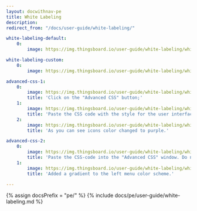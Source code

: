 ```yaml
---
layout: docwithnav-pe
title: White Labeling
description:
redirect_from: "/docs/user-guide/white-labeling/"

white-labeling-default:
    0:
        image: https://img.thingsboard.io/user-guide/white-labeling/white-labeling-default.png

white-labeling-custom:
    0:
        image: https://img.thingsboard.io/user-guide/white-labeling/white-labeling-custom.png

advanced-css-1:
    0:
        image: https://img.thingsboard.io/user-guide/white-labeling/white-labeling-advanced-css-1.png
        title: 'Click on the "Advanced CSS" button;'
    1:
        image: https://img.thingsboard.io/user-guide/white-labeling/white-labeling-advanced-css-2.png
        title: 'Paste the CSS code with the style for the user interface into the "Advanced CSS" pop-up window and click "Save". Then save all changes;'
    2:
        image: https://img.thingsboard.io/user-guide/white-labeling/white-labeling-advanced-css-3.png
        title: 'As you can see icons color changed to purple.'

advanced-css-2:
    0:
        image: https://img.thingsboard.io/user-guide/white-labeling/white-labeling-advanced-css-4.png
        title: 'Paste the CSS-code into the "Advanced CSS" window. Do not delete the previously added CSS code to keep the previous color scheme. Save all changes;'
    1:
        image: https://img.thingsboard.io/user-guide/white-labeling/white-labeling-advanced-css-5.png
        title: 'Added a gradient to the left menu color scheme.'

---
```


{% assign docsPrefix = "pe/" %}
{% include docs/pe/user-guide/white-labeling.md %}

